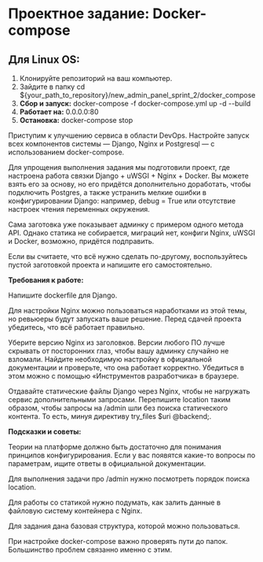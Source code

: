 # Проектное задание: Docker-compose


## Для Linux OS:

1) Клонируйте репозиторий на ваш компьютер.
2) Зайдите в папку cd ${your_path_to_repository}/new_admin_panel_sprint_2/docker_compose
3) **Сбор и запуск:** docker-compose -f docker-compose.yml up -d --build
4) **Работает на:** 0.0.0.0:80
5) **Остановка:** docker-compose stop




Приступим к улучшению сервиса в области DevOps. Настройте запуск всех компонентов системы — Django, Nginx и Postgresql — с использованием docker-compose.

Для упрощения выполнения задания мы подготовили проект, где настроена работа связки Django + uWSGI + Nginx + Docker. Вы можете взять его за основу, но его придётся дополнительно доработать, чтобы подключить Postgres, а также устранить мелкие ошибки в конфигурировании Django: например, debug = True или отсутствие настроек чтения переменных окружения.

Сама заготовка уже показывает админку с примером одного метода API. Однако статика не собирается, миграций нет, конфиги Nginx, uWSGI и Docker, возможно, придётся подправить.

Если вы считаете, что всё нужно сделать по-другому, воспользуйтесь пустой заготовкой проекта и напишите его самостоятельно.

**Требования к работе:**

Напишите dockerfile для Django.

Для настройки Nginx можно пользоваться наработками из этой темы, но ревьюеры будут запускать ваше решение. Перед сдачей проекта убедитесь, что всё работает правильно.

Уберите версию Nginx из заголовков. Версии любого ПО лучше скрывать от посторонних глаз, чтобы вашу админку случайно не взломали. Найдите необходимую настройку в официальной документации и проверьте, что она работает корректно. Убедиться в этом можно с помощью «Инструментов разработчика» в браузере.

Отдавайте статические файлы Django через Nginx, чтобы не нагружать сервис дополнительными запросами. Перепишите location таким образом, чтобы запросы на /admin шли без поиска статического контента. То есть, минуя директиву try_files $uri @backend;.

**Подсказки и советы:**

Теории на платформе должно быть достаточно для понимания принципов конфигурирования. Если у вас появятся какие-то вопросы по параметрам, ищите ответы в официальной документации.

Для выполнения задачи про /admin нужно посмотреть порядок поиска location.

Для работы со статикой нужно подумать, как залить данные в файловую систему контейнера с Nginx.

Для задания дана базовая структура, которой можно пользоваться.

При настройке docker-compose важно проверять пути до папок. Большинство проблем связанно именно с этим.